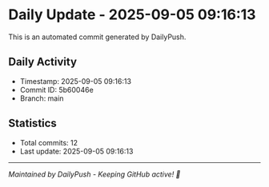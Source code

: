 # Daily Update - 2025-09-05 09:16:13

This is an automated commit generated by DailyPush.

## Daily Activity
- Timestamp: 2025-09-05 09:16:13
- Commit ID: 5b60046e
- Branch: main

## Statistics
- Total commits: 12
- Last update: 2025-09-05 09:16:13

---
*Maintained by DailyPush - Keeping GitHub active! 🚀*

